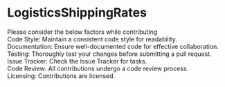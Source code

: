 # LogisticsShippingRates
Please consider the below factors while contributing<br />
Code Style:
Maintain a consistent code style for readability.<br />
Documentation:
Ensure well-documented code for effective collaboration.<br />
Testing:
Thoroughly test your changes before submitting a pull request.<br />
Issue Tracker:
Check the Issue Tracker for tasks.<br />
Code Review:
All contributions undergo a code review process.<br />
Licensing:
Contributions are licensed.
